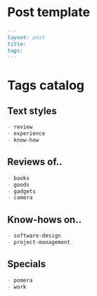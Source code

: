 Post template
====

```md
---
layout: post
title: 
tags: 
---
```

Tags catalog
====

Text styles
----

```md
- review
- experience
- know-how
```

Reviews of..
----

```md
- books
- goods
- gadgets
- camera
```

Know-hows on..
----

```md
- software-design
- project-management
```

Specials
----

```md
- pomera
- work
```
